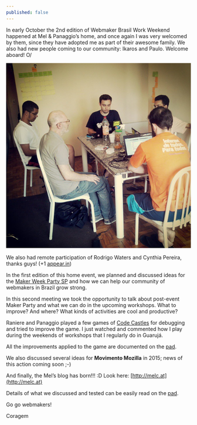```yaml
---
published: false
---
```

In early October the 2nd edition of Webmaker Brasil Work Weekend happened at Mel & Panaggio’s home, and once again I was very welcomed by them, since they have adopted me as part of their awesome family. We also had new people coming to our community: Ikaros and Paulo. Welcome aboard! O/

![II Webmaker Brasil Work Weekend](https://raw.githubusercontent.com/Coragem/blog/gh-pages/_posts/img/ii-webmaker-brasil-work-weekend.jpg)

We also had remote participation of Rodrigo Waters and Cynthia Pereira, thanks guys! (+1 [appear.in](https://appear.in/webmaker-br))

In the first edition of this home event, we planned and discussed ideas for the [Maker Week Party SP](https://coragem.github.io/blog/maker-party-week-sp/) and how we can help our community of webmakers in Brazil grow strong.

In this second meeting we took the opportunity to talk about post-event Maker Party and what we can do in the upcoming workshops. What to improve? And where? What kinds of activities are cool and productive?

Raniere and Panaggio played a few games of [Code Castles](https://coragem.github.io/blog/2nd-day-of-maker-party-week-sp-grandparents-and-the-web/) for debugging and tried to improve the game. I just watched and commented how I play during the weekends of workshops that I regularly do in Guarujá.

All the improvements applied to the game are documented on the [pad](https://brazil.etherpad.mozilla.org/code-castles-remix).

We also discussed several ideas for **Movimento Mozilla** in 2015; news of this action coming soon ;-)

And finally, the Mel’s blog has born!!! :D Look here: [http://melc.at](http://melc.at)

Details of what we discussed and tested can be easily read on the [pad](https://brazil.etherpad.mozilla.org/webmaker-2-work-weekend).

Go go webmakers!

Coragem